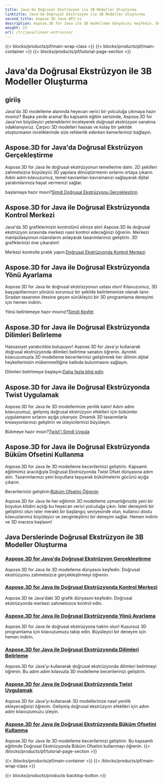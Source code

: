 ```yaml
---
title: Java'da Doğrusal Ekstrüzyon ile 3B Modeller Oluşturma
linktitle: Java'da Doğrusal Ekstrüzyon ile 3B Modeller Oluşturma
second_title: Aspose.3D Java API'si
description: Aspose.3D for Java ile 3D modelleme dünyasını keşfedin. Doğrusal ekstrüzyonda zahmetsizce ustalaşın. Kontrol merkezi, yönü ayarlayın, dilimleri belirtin, büküm uygulayın ve daha fazlasını yapın!
weight: 23
url: /tr/java/linear-extrusion/
---
```


{{< blocks/products/pf/main-wrap-class >}}
{{< blocks/products/pf/main-container >}}
{{< blocks/products/pf/tutorial-page-section >}}

# Java'da Doğrusal Ekstrüzyon ile 3B Modeller Oluşturma

## giriiş


Java'da 3D modelleme alanında heyecan verici bir yolculuğa çıkmaya hazır mısınız? Başka yerde arama! Bu kapsamlı eğitim serisinde, Aspose.3D for Java'nın büyüleyici yeteneklerini inceleyerek doğrusal ekstrüzyon sanatına odaklanıyoruz. Çarpıcı 3D modelleri hassas ve kolay bir şekilde oluşturmanın inceliklerinde size rehberlik ederken kemerlerinizi bağlayın.

## Aspose.3D for Java'da Doğrusal Ekstrüzyon Gerçekleştirme

Aspose.3D for Java ile doğrusal ekstrüzyonun temellerine dalın. 2D şekilleri zahmetsizce büyüleyici 3D yapılara dönüştürmenin sırlarını ortaya çıkarın. Adım adım kılavuzumuz, temel kavramları kavramanızı sağlayarak dijital yaratımlarınıza hayat vermenizi sağlar.

 başlamaya hazır mısın?[Şimdi Doğrusal Ekstrüzyonu Gerçekleştirin](./performing-linear-extrusion/)

## Aspose.3D for Java ile Doğrusal Ekstrüzyonda Kontrol Merkezi

Java'da 3D grafiklerinizin kontrolünü elinize alın! Aspose.3D ile doğrusal ekstrüzyon sırasında merkezi nasıl kontrol edeceğinizi öğrenin. Merkezi manipülasyonun nüanslarını anlayarak tasarımlarınızı geliştirin. 3D grafiklerinizi öne çıkaralım!

 Merkezi kontrolle pratik yapın:[Doğrusal Ekstrüzyonda Kontrol Merkezi](./controlling-center/)

## Aspose.3D for Java ile Doğrusal Ekstrüzyonda Yönü Ayarlama

Aspose.3D for Java ile doğrusal ekstrüzyonun ustası olun! Kılavuzumuz, 3D başyapıtlarınızın yönünü sorunsuz bir şekilde belirlemenize olanak tanır. Sıradan tasarımın ötesine geçen sürükleyici bir 3D programlama deneyimi için hemen indirin.

 Yönü belirlemeye hazır mısınız?[Şimdi Keşfet](./setting-direction/)

## Aspose.3D for Java ile Doğrusal Ekstrüzyonda Dilimleri Belirleme

Hassasiyet yaratıcılıkla buluşuyor! Aspose.3D for Java'yı kullanarak doğrusal ekstrüzyonda dilimleri belirtme sanatını öğrenin. Ayrıntılı kılavuzumuzla 3D modelleme becerilerinizi geliştirerek her dilimin dijital heykellerinizin mükemmelliğine katkıda bulunmasını sağlayın.

 Dilimleri belirtmeye başlayın:[Daha fazla bilgi edin](./specifying-slices/)

## Aspose.3D for Java ile Doğrusal Ekstrüzyonda Twist Uygulamak

Aspose.3D for Java ile 3D modellerinize yenilik katın! Adım adım kılavuzumuz, gelişmiş doğrusal ekstrüzyon efektleri için bükümler uygulamanın sırlarını açığa çıkarıyor. Dinamik 3D tasarımlarla kreasyonlarınızı geliştirin ve izleyicilerinizi büyüleyin.

 Bükmeye hazır mısın?[Twist'i Şimdi Uygula](./applying-twist/)

## Aspose.3D for Java ile Doğrusal Ekstrüzyonda Büküm Ofsetini Kullanma

Aspose.3D for Java ile 3D modelleme becerilerinizi geliştirin. Kapsamlı eğitimimiz aracılığıyla Doğrusal Ekstrüzyonda Twist Ofset dünyasına adım atın. Tasarımlarınızı yeni boyutlara taşıyarak bükülmelerin gücünü açığa çıkarın.

 Becerilerinizi geliştirin:[Büküm Ofsetini Öğrenin](./using-twist-offset/)

Aspose.3D for Java ile her eğitimin 3D modelleme uzmanlığınızda yeni bir boyutun kilidini açtığı bu heyecan verici yolculuğa çıkın. İster deneyimli bir geliştirici olun ister meraklı bir başlangıç seviyesinde olun, kullanıcı dostu kılavuzlarımız büyüleyici ve zenginleştirici bir deneyim sağlar. Hemen indirin ve 3D macera başlasın!
## Java Derslerinde Doğrusal Ekstrüzyon ile 3B Modeller Oluşturma
### [Aspose.3D for Java'da Doğrusal Ekstrüzyon Gerçekleştirme](./performing-linear-extrusion/)
Aspose.3D for Java ile 3D modelleme dünyasını keşfedin. Doğrusal ekstrüzyonu zahmetsizce gerçekleştirmeyi öğrenin.
### [Aspose.3D for Java ile Doğrusal Ekstrüzyonda Kontrol Merkezi](./controlling-center/)
Aspose.3D ile Java'daki 3D grafik dünyasını keşfedin. Doğrusal ekstrüzyonda merkezi zahmetsizce kontrol edin.
### [Aspose.3D for Java ile Doğrusal Ekstrüzyonda Yönü Ayarlama](./setting-direction/)
Aspose.3D for Java ile doğrusal ekstrüzyona hakim olun! Kusursuz 3D programlama için kılavuzumuzu takip edin. Büyüleyici bir deneyim için hemen indirin.
### [Aspose.3D for Java ile Doğrusal Ekstrüzyonda Dilimleri Belirleme](./specifying-slices/)
Aspose.3D for Java'yı kullanarak doğrusal ekstrüzyonda dilimleri belirtmeyi öğrenin. Bu adım adım kılavuzla 3D modelleme becerilerinizi geliştirin.
### [Aspose.3D for Java ile Doğrusal Ekstrüzyonda Twist Uygulamak](./applying-twist/)
Aspose.3D for Java'yı kullanarak 3D modellerinize nasıl yenilik ekleyeceğinizi öğrenin. Gelişmiş doğrusal ekstrüzyon efektleri için adım adım kılavuzumuzu izleyin.
### [Aspose.3D for Java ile Doğrusal Ekstrüzyonda Büküm Ofsetini Kullanma](./using-twist-offset/)
Aspose.3D for Java ile 3D modelleme becerilerinizi geliştirin. Bu kapsamlı eğitimde Doğrusal Ekstrüzyonda Büküm Ofsetini kullanmayı öğrenin.
{{< /blocks/products/pf/tutorial-page-section >}}

{{< /blocks/products/pf/main-container >}}
{{< /blocks/products/pf/main-wrap-class >}}

{{< blocks/products/products-backtop-button >}}
